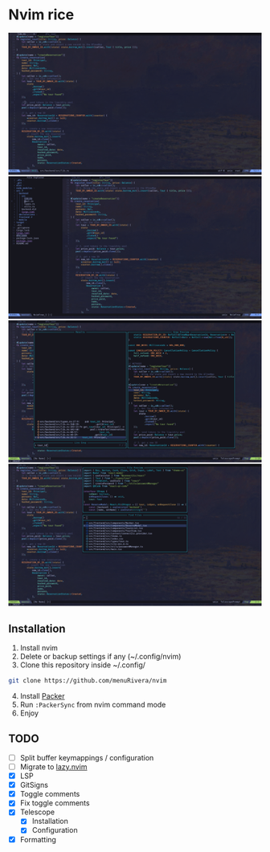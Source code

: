# Nvim rice
![screenshot](./assets/base_ui.png)
![screenshot](./assets/file_explorer.png)
![screenshot](./assets/live_grep.png)
![screenshot](./assets/find_files.png)

## Installation
1. Install nvim
2. Delete or backup settings if any (~/.config/nvim)
3. Clone this repository inside ~/.config/
```sh
git clone https://github.com/menuRivera/nvim
```
4. Install [Packer](https://github.com/wbthomason/packer.nvim#quickstart)
5. Run `:PackerSync` from nvim command mode
6. Enjoy

## TODO
- [ ] Split buffer keymappings / configuration 
- [ ] Migrate to [lazy.nvim](https://github.com/folke/lazy.nvim)
- [x] LSP 
- [x] GitSigns
- [x] Toggle comments
- [x] Fix toggle comments
- [x] Telescope
	- [x] Installation
	- [x] Configuration
- [x] Formatting 

